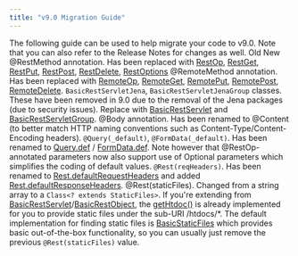 ```yaml
---
title: "v9.0 Migration Guide"
---
```


The following guide can be used to help migrate your code to v9.0.
Note that you can also refer to the Release Notes for changes as well.
Old New @RestMethod annotation.
Has been replaced with [RestOp]({{API_DOCS}}/org/apache/juneau/rest/annotation/RestOp.html), [RestGet]({{API_DOCS}}/org/apache/juneau/rest/annotation/RestGet.html), [RestPut]({{API_DOCS}}/org/apache/juneau/rest/annotation/RestPut.html), [RestPost]({{API_DOCS}}/org/apache/juneau/rest/annotation/RestPost.html), [RestDelete]({{API_DOCS}}/org/apache/juneau/rest/annotation/RestDelete.html), [RestOptions]({{API_DOCS}}/org/apache/juneau/rest/annotation/RestOptions.html) @RemoteMethod annotation.
Has been replaced with [RemoteOp]({{API_DOCS}}/org/apache/juneau/http/remote/RemoteOp.html), [RemoteGet]({{API_DOCS}}/org/apache/juneau/http/remote/RemoteGet.html), [RemotePut]({{API_DOCS}}/org/apache/juneau/http/remote/RemotePut.html), [RemotePost]({{API_DOCS}}/org/apache/juneau/http/remote/RemotePost.html), [RemoteDelete]({{API_DOCS}}/org/apache/juneau/http/remote/RemoteDelete.html).
`BasicRestServletJena`, `BasicRestServletJenaGroup` classes.
These have been removed in 9.0 due to the removal of the Jena packages (due to security issues).
Replace with [BasicRestServlet]({{API_DOCS}}/org/apache/juneau/rest/servlet/BasicRestServlet.html) and [BasicRestServletGroup]({{API_DOCS}}/org/apache/juneau/rest/servlet/BasicRestServletGroup.html).
@Body annotation.
Has been renamed to @Content (to better match HTTP naming conventions such as Content-Type/Content-Encoding headers).
`@Query(_default)`, `@FormData(_default)`.
Has been renamed to [Query.def]({{API_DOCS}}/org/apache/juneau/http/annotation/Query.html#def) / [FormData.def]({{API_DOCS}}/org/apache/juneau/http/annotation/FormData.html#def).
Note however that @RestOp-annotated parameters now also support use of Optional parameters which simplifies the coding of default values.
`@Rest(reqHeaders)`.
Has been renamed to [Rest.defaultRequestHeaders]({{API_DOCS}}/org/apache/juneau/rest/annotation/Rest.html#defaultRequestHeaders) and added [Rest.defaultResponseHeaders]({{API_DOCS}}/org/apache/juneau/rest/annotation/Rest.html#defaultResponseHeaders).
@Rest(staticFiles).
Changed from a string array to a `Class<?
extends StaticFiles>`.
If you're extending from [BasicRestServlet]({{API_DOCS}}/org/apache/juneau/rest/servlet/BasicRestServlet.html)/[BasicRestObject]({{API_DOCS}}/org/apache/juneau/rest/servlet/BasicRestObject.html), the [getHtdoc()]({{API_DOCS}}/org/apache/juneau/rest/servlet/BasicRestOperations.html#getHtdoc(String,Locale)) is already implemented for you to provide static files under the sub-URI /htdocs/*.
The default implementation for finding static files is [BasicStaticFiles]({{API_DOCS}}/org/apache/juneau/rest/staticfile/BasicStaticFiles.html) which provides basic out-of-the-box functionality, so you can usually just remove the previous `@Rest(staticFiles)` value.
